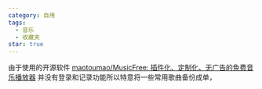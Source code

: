 ```yaml
---
category: 自用
tags:
  - 音乐
  - 收藏夹
star: true
---
```

由于使用的开源软件 [maotoumao/MusicFree: 插件化、定制化、无广告的免费音乐播放器](https://github.com/maotoumao/MusicFree) 并没有登录和记录功能所以特意将一些常用歌曲备份成单，